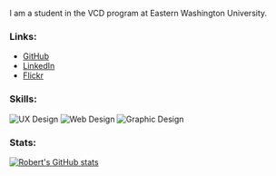 

I am a student in the VCD program at Eastern Washington University. 

### Links:

* [GitHub ](https://github.com/rsherman1)
* [LinkedIn](https://www.linkedin.com/in/robertksherman/)
* [Flickr](https://www.flickr.com/people/robertksherman/)

### Skills:

![UX Design](https://img.shields.io/badge/-UX%20Design-cyan)
![Web Design](https://img.shields.io/badge/-Web%20Design-yellow)
![Graphic Design](https://img.shields.io/badge/-Graphic%20Design-magenta)

### Stats: 

[![Robert's GitHub stats](https://github-readme-stats.vercel.app/api?username=rsherman1)](https://github.com/rsherman1/github-readme-stats)

<!--
**rsherman1/rsherman1** is a ✨ _special_ ✨ repository because its `README.md` (this file) appears on your GitHub profile.

Here are some ideas to get you started:

- 🔭 I’m currently working on ...
- 🌱 I’m currently learning ...
- 👯 I’m looking to collaborate on ...
- 🤔 I’m looking for help with ...
- 💬 Ask me about ...
- 📫 How to reach me: ...
- 😄 Pronouns: ...
- ⚡ Fun fact: ...
-->
